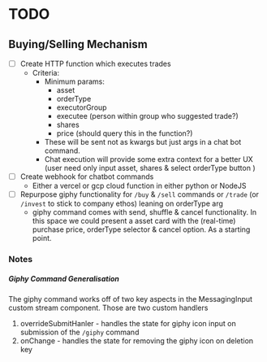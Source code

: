 # TODO

## Buying/Selling Mechanism

- [ ] Create HTTP function which executes trades
  - Criteria:
    - Minimum params: 
      - asset
      - orderType
      - executorGroup
      - executee (person within group who suggested trade?)
      - shares
      - price (should query this in the function?)
    - These will be sent not as kwargs but just args in a chat bot command.
    - Chat execution will provide some extra context for a better UX (user need only input asset, shares & select orderType button )
- [ ] Create webhook for chatbot commands
  - Either a vercel or gcp cloud function in either python or NodeJS
- [ ] Repurpose giphy functionality for `/buy` & `/sell` commands or `/trade` (or `/invest` to stick to company ethos) leaning on orderType arg
  - giphy command comes with send, shuffle & cancel functionality. In this space we could present a asset card with the (real-time) purchase price, orderType selector & cancel option. As a starting point.


### Notes
##### Giphy Command Generalisation
The giphy command works off of two key aspects in the MessagingInput custom stream component. Those are two custom handlers
  1) overrideSubmitHanler
    - handles the state for giphy icon input on submission of the `/giphy` command 
  2) onChange
    - handles the state for removing the giphy icon on deletion key